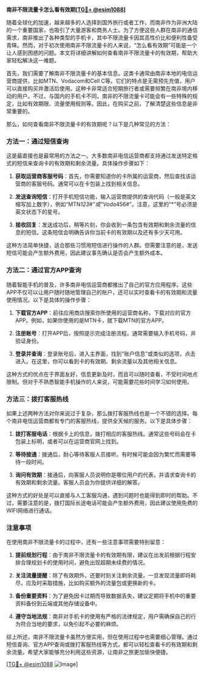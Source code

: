 **南非不限流量卡怎么看有效期[[TG💪+ @esim1088](https://t.me/s/esim1088)]**

随着全球化的加速，越来越多的人选择到国外旅行或者工作，而南非作为非洲大陆的一个重要国家，也吸引了大量游客和商务人士。为了方便这些人群在南非的通信需求，南非推出了各种类型的手机卡，其中不限流量卡因其高性价比和便利性备受青睐。然而，对于初次使用南非不限流量卡的人来说，“怎么看有效期”可能是一个让人感到困惑的问题。本文将详细讲解如何查看南非不限流量卡的有效期，帮助大家轻松解决这一难题。

首先，我们需要了解南非不限流量卡的基本信息。这类卡通常由南非本地的电信运营商提供，比如MTN、Vodacom和Cell C等。它们的特点是无需预先充值，用户可以直接购买并激活后使用。这种卡非常适合短期旅行者或需要频繁在南非境内移动的用户。不过，与国内的手机卡不同，南非的不限流量卡可能会有一些特殊的规定，比如有效期限、流量使用规则等。因此，在购买之前，了解清楚这些信息是非常重要的。

那么，如何查看南非不限流量卡的有效期呢？以下是几种常见的方法：

### 方法一：通过短信查询

这是最直接也是最常用的方法之一。大多数南非电信运营商都支持通过发送特定格式的短信来查询卡的有效期和剩余流量。具体操作步骤如下：

1. **获取运营商客服号码**：首先，你需要知道你的卡所属的运营商，然后查找该运营商的客服号码。通常可以在卡包装上找到相关信息。
   
2. **发送查询短信**：打开手机短信功能，输入运营商提供的查询代码（一般是英文缩写加上数字），例如“MTN*123#”或“Voda*456#”。注意，这里的“*”号必须是英文状态下的星号。

3. **接收回复**：发送成功后，稍等片刻，你会收到一条包含有效期和剩余流量的信息的短信。这条短信会明确告诉你当前卡的有效期以及还有多少天可用。

这种方法简单快捷，适合那些习惯用短信进行操作的人群。但需要注意的是，发送短信可能会产生额外费用，因此建议事先确认是否会产生额外成本。

### 方法二：通过官方APP查询

随着智能手机的普及，许多南非电信运营商都推出了自己的官方应用程序。这些APP不仅可以让用户随时随地管理自己的账户，还可以实时查看卡的有效期和流量使用情况。以下是具体的操作步骤：

1. **下载官方APP**：前往应用商店搜索你所使用的运营商名称，下载对应的官方APP。例如，如果你使用的是MTN卡，就下载MTN的官方APP。

2. **注册账号**：打开APP后，按照提示完成注册流程。通常需要输入手机号码，并验证身份。

3. **登录并查询**：登录账号后，进入主界面，找到“账户信息”或类似的选项，点击进入。在这里，你可以看到卡的有效期、剩余流量以及其他相关信息。

这种方式的优点在于界面友好，信息更新及时，而且可以随时查看，不受时间地点限制。但对于不熟悉智能手机操作的人来说，可能需要花些时间学习如何使用。

### 方法三：拨打客服热线

如果上述两种方法对你来说过于复杂，那么拨打客服热线也是一个不错的选择。每个南非电信运营商都有专门的客服热线，提供全天候的服务。以下是具体步骤：

1. **拨打客服电话**：根据卡上的信息，拨打相应的客服热线。通常这些号码会在卡包装上标明，或者可以在运营商官网上找到。

2. **等待接通**：拨通后，耐心等待客服人员接听。有时候可能会因为繁忙而需要等待一段时间。

3. **询问有效期**：接通后，向客服人员说明你是哪位用户的代表，并请求查询卡的有效期和剩余流量。客服人员会为你提供详细的解答。

这种方式的好处是可以直接与人工客服沟通，遇到问题时也能得到即时的帮助。不过，需要注意的是，拨打国际长途电话可能会产生额外费用，因此建议使用免费的WIFI网络进行通话。

### 注意事项

在使用南非不限流量卡的过程中，还有一些注意事项需要特别留意：

1. **提前规划行程**：由于南非不限流量卡的有效期有限，建议在出发前根据行程安排合理规划卡的使用时间，避免出现超期未续费的情况。

2. **关注流量提醒**：除了有效期外，还要时刻关注剩余流量。一旦发现流量即将耗尽，应及时采取措施，比如购买额外的流量包或更换新的卡。

3. **备份重要资料**：为了避免因卡过期而导致数据丢失，建议定期将手机中的重要资料备份到云端或其他存储设备中。

4. **遵守当地法规**：南非对手机卡的使用有严格的法律规定，用户需确保自己的行为符合当地的要求，以免引起不必要的麻烦。

综上所述，南非不限流量卡虽然方便实用，但在使用过程中也需要细心管理。通过短信查询、官方APP查询或拨打客服热线等方式，都可以轻松查看卡的有效期和剩余流量。希望大家能够充分利用这些资源，让南非之旅更加愉快便捷。

[[TG💪+ @esim1088](https://t.me/s/esim1088) ![Image](https://i.postimg.cc/4NQfJmqS/Snipaste-2025-05-13-00-14-12.png)]
